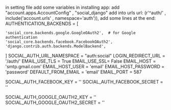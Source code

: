 in setting file add some variables 
in installing app:
add "account.apps.AccountConfig" , "social_django"
add into urls url:
(r'^auth/' , include('account.urls' , namespace='auth')),
add some lines at the end:
AUTHENTICATION_BACKENDS = [

    'social_core.backends.google.GoogleOAuth2',  # for Google authentication
    'social_core.backends.facebook.FacebookOAuth2',
    'django.contrib.auth.backends.ModelBackend',

]
SOCIAL_AUTH_URL_NAMESPACE = "auth:social"
LOGIN_REDIRECT_URL = '/auth/'
EMAIL_USE_TLS = True
EMAIL_USE_SSL= False
EMAIL_HOST = 'smtp.gmail.com'
EMAIL_HOST_USER = 'email'
EMAIL_HOST_PASSWORD = 'password'
DEFAULT_FROM_EMAIL = 'email'
EMAIL_PORT = 587

SOCIAL_AUTH_FACEBOOK_KEY = ''
SOCIAL_AUTH_FACEBOOK_SECRET = ''


SOCIAL_AUTH_GOOGLE_OAUTH2_KEY = ''
SOCIAL_AUTH_GOOGLE_OAUTH2_SECRET = ''
